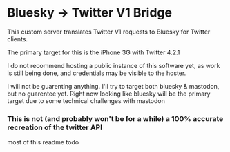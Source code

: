 # Bluesky -> Twitter V1 Bridge

This custom server translates Twitter V1 requests to Bluesky for Twitter clients.

The primary target for this is the iPhone 3G with Twitter 4.2.1 

I do not recommend hosting a public instance of this software yet, as work is still being done, and credentials may be visible to the hoster.

I will not be guarenting anything. I'll try to target both bluesky & mastodon, but no guarentee yet. Right now looking like bluesky will be the primary target due to some technical challenges with mastodon

### This is not (and probably won't be for a while) a 100% accurate recreation of the twitter API

most of this readme todo